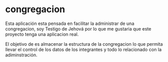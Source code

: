 # congregacion

Esta aplicación esta pensada en facilitar la administrar de una congregacion, soy Testigo de Jehová por lo que me gustaria que este proyecto tenga una aplicacion real.

El objetivo de es almacenar la estructura de la congregacion lo que permita llevar el control de los datos de los integrantes y todo lo relacionado con la adiminstración.